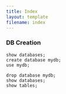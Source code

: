 ```yaml
---
title: Index 
layout: template
filename: index
--- 
```


### DB Creation

```
show databases;
create database mydb;
use mydb;

drop database mydb;
show databases;
show tables;
```
